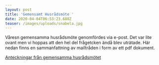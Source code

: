```yaml
---
layout: post
title: 'Gemensamt Husrådsmöte '
date: 2020-04-04T06:53:23.688Z
teaser: /images/uploads/snabela.jpg
---
```

Våresn gemensamma husrådsmöte genomfördes via e-post. Det var lite ovant men vi hoppas att den hel del frågetcken ändå blev uträtade. Här nedan finns en sammanfattning av mailtråden i form av ett pdf dokument.

[Anteckningar från gemensamma husrådsmötet](/images/uploads/Gemensamt_husradsmote_2020.03-26.pdf)